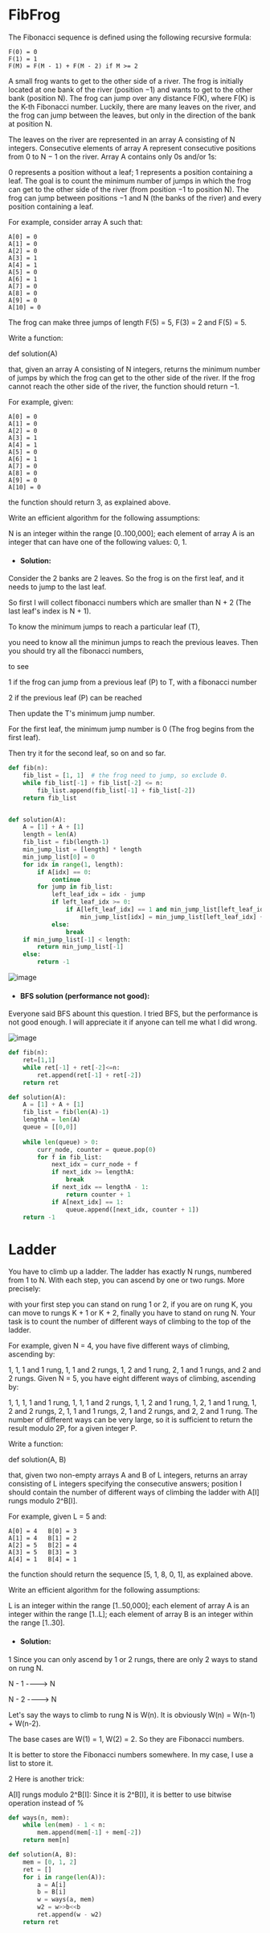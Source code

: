  # FibFrog
 The Fibonacci sequence is defined using the following recursive formula:

    F(0) = 0
    F(1) = 1
    F(M) = F(M - 1) + F(M - 2) if M >= 2
A small frog wants to get to the other side of a river. The frog is initially located at one bank of the river (position −1) and wants to get to the other bank (position N). The frog can jump over any distance F(K), where F(K) is the K-th Fibonacci number. Luckily, there are many leaves on the river, and the frog can jump between the leaves, but only in the direction of the bank at position N.

The leaves on the river are represented in an array A consisting of N integers. Consecutive elements of array A represent consecutive positions from 0 to N − 1 on the river. Array A contains only 0s and/or 1s:

0 represents a position without a leaf;
1 represents a position containing a leaf.
The goal is to count the minimum number of jumps in which the frog can get to the other side of the river (from position −1 to position N). The frog can jump between positions −1 and N (the banks of the river) and every position containing a leaf.

For example, consider array A such that:

    A[0] = 0
    A[1] = 0
    A[2] = 0
    A[3] = 1
    A[4] = 1
    A[5] = 0
    A[6] = 1
    A[7] = 0
    A[8] = 0
    A[9] = 0
    A[10] = 0
The frog can make three jumps of length F(5) = 5, F(3) = 2 and F(5) = 5.

Write a function:

def solution(A)

that, given an array A consisting of N integers, returns the minimum number of jumps by which the frog can get to the other side of the river. If the frog cannot reach the other side of the river, the function should return −1.

For example, given:

    A[0] = 0
    A[1] = 0
    A[2] = 0
    A[3] = 1
    A[4] = 1
    A[5] = 0
    A[6] = 1
    A[7] = 0
    A[8] = 0
    A[9] = 0
    A[10] = 0
the function should return 3, as explained above.

Write an efficient algorithm for the following assumptions:

N is an integer within the range [0..100,000];
each element of array A is an integer that can have one of the following values: 0, 1.


* #### Solution:
Consider the 2 banks are 2 leaves. So the frog is on the first leaf, and it needs to jump to the last leaf. 

So first I will collect fibonacci numbers which are smaller than N + 2 (The last leaf's index is N + 1). 

To know the minimum jumps to reach a particular leaf (T),

you need to know all the minimun jumps to reach the previous leaves. Then you should try all the fibonacci numbers,

to see 

1 if the frog can jump from a previous leaf (P) to T, with a fibonacci number

2 if the previous leaf (P) can be reached

Then update the T's minimum jump number. 

For the first leaf, the minimum jump number is 0 (The frog begins from the first leaf). 

Then try it for the second leaf, so on and so far.

```python
def fib(n):
    fib_list = [1, 1]  # the frog need to jump, so exclude 0.
    while fib_list[-1] + fib_list[-2] <= n:
        fib_list.append(fib_list[-1] + fib_list[-2])
    return fib_list


def solution(A):
    A = [1] + A + [1]
    length = len(A)
    fib_list = fib(length-1)
    min_jump_list = [length] * length
    min_jump_list[0] = 0
    for idx in range(1, length):
        if A[idx] == 0:
            continue
        for jump in fib_list:
            left_leaf_idx = idx - jump
            if left_leaf_idx >= 0:
                if A[left_leaf_idx] == 1 and min_jump_list[left_leaf_idx] != length and min_jump_list[left_leaf_idx] + 1 < min_jump_list[idx]:
                    min_jump_list[idx] = min_jump_list[left_leaf_idx] + 1
            else:
                break
    if min_jump_list[-1] < length:
        return min_jump_list[-1]
    else:
        return -1
```
![image](https://github.com/spsc83/codility/blob/main/Lesson13_Fibonacci_numbers/Screen%20Shot%202021-12-30%20at%2010.53.18%20AM.png)



* #### BFS solution (performance not good):

Everyone said BFS abount this question. I tried BFS, but the performance is not good enough. I will appreciate it if anyone can tell me what I did wrong.

![image](https://github.com/spsc83/codility/blob/main/Lesson13_Fibonacci_numbers/Screen%20Shot%202021-12-30%20at%2010.57.00%20AM.png)

```python
def fib(n):
    ret=[1,1]
    while ret[-1] + ret[-2]<=n:
        ret.append(ret[-1] + ret[-2])
    return ret

def solution(A):
    A = [1] + A + [1]
    fib_list = fib(len(A)-1)
    lengthA = len(A)
    queue = [[0,0]]
    
    while len(queue) > 0:
        curr_node, counter = queue.pop(0)
        for f in fib_list:
            next_idx = curr_node + f
            if next_idx >= lengthA:
                break
            if next_idx == lengthA - 1:
                return counter + 1
            if A[next_idx] == 1:
                queue.append([next_idx, counter + 1]) 
    return -1
```


 # Ladder
 You have to climb up a ladder. The ladder has exactly N rungs, numbered from 1 to N. With each step, you can ascend by one or two rungs. More precisely:

with your first step you can stand on rung 1 or 2,
if you are on rung K, you can move to rungs K + 1 or K + 2,
finally you have to stand on rung N.
Your task is to count the number of different ways of climbing to the top of the ladder.

For example, given N = 4, you have five different ways of climbing, ascending by:

1, 1, 1 and 1 rung,
1, 1 and 2 rungs,
1, 2 and 1 rung,
2, 1 and 1 rungs, and
2 and 2 rungs.
Given N = 5, you have eight different ways of climbing, ascending by:

1, 1, 1, 1 and 1 rung,
1, 1, 1 and 2 rungs,
1, 1, 2 and 1 rung,
1, 2, 1 and 1 rung,
1, 2 and 2 rungs,
2, 1, 1 and 1 rungs,
2, 1 and 2 rungs, and
2, 2 and 1 rung.
The number of different ways can be very large, so it is sufficient to return the result modulo 2P, for a given integer P.

Write a function:

def solution(A, B)

that, given two non-empty arrays A and B of L integers, returns an array consisting of L integers specifying the consecutive answers; position I should contain the number of different ways of climbing the ladder with A[I] rungs modulo 2^B[I].

For example, given L = 5 and:

    A[0] = 4   B[0] = 3
    A[1] = 4   B[1] = 2
    A[2] = 5   B[2] = 4
    A[3] = 5   B[3] = 3
    A[4] = 1   B[4] = 1
the function should return the sequence [5, 1, 8, 0, 1], as explained above.

Write an efficient algorithm for the following assumptions:

L is an integer within the range [1..50,000];
each element of array A is an integer within the range [1..L];
each element of array B is an integer within the range [1..30].

* #### Solution:
1 Since you can only ascend by 1 or 2 rungs, there are only 2 ways to stand on rung N.

N - 1  ---->  N

N - 2  ---->  N

Let's say the ways to climb to rung N is W(n). It is obviously W(n) = W(n-1) + W(n-2). 

The base cases are W(1) = 1, W(2) = 2. So they are Fibonacci numbers.

It is better to store the Fibonacci numbers somewhere. In my case, I use a list to store it.

2 Here is another trick:

A[I] rungs modulo 2^B[I]: Since it is 2^B[I], it is better to use bitwise operation instead of %

```python
def ways(n, mem):
    while len(mem) - 1 < n:
        mem.append(mem[-1] + mem[-2])
    return mem[n]

def solution(A, B):
    mem = [0, 1, 2]
    ret = []
    for i in range(len(A)):
        a = A[i]
        b = B[i]
        w = ways(a, mem)
        w2 = w>>b<<b
        ret.append(w - w2)
    return ret
```
